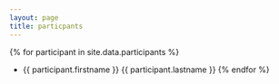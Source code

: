 ```yaml
---
layout: page
title: particpants
---
```


{% for participant in site.data.participants %}
- {{ participant.firstname }} {{ participant.lastname }}
{% endfor %}

